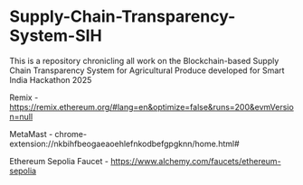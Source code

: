# Supply-Chain-Transparency-System-SIH
This is a repository chronicling all work on the Blockchain-based Supply Chain Transparency System for Agricultural Produce developed for Smart India Hackathon 2025

Remix - https://remix.ethereum.org/#lang=en&optimize=false&runs=200&evmVersion=null

MetaMast - chrome-extension://nkbihfbeogaeaoehlefnkodbefgpgknn/home.html#

Ethereum Sepolia Faucet - https://www.alchemy.com/faucets/ethereum-sepolia
